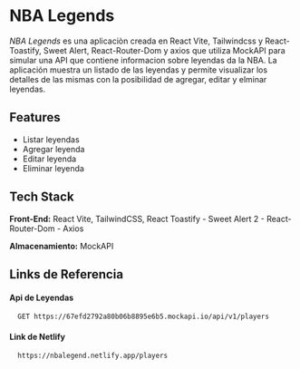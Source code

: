 
# NBA Legends

*NBA Legends* es una aplicaciòn creada en React Vite, Tailwindcss y React-Toastify, Sweet Alert, React-Router-Dom y axios que utiliza MockAPI para simular una API que contiene informacion sobre leyendas da la NBA. La aplicación muestra un listado de las leyendas y permite visualizar los detalles de las mismas con la posibilidad de agregar, editar y elminar leyendas.




## Features

- Listar leyendas
- Agregar leyenda
- Editar leyenda
- Eliminar leyenda


## Tech Stack

**Front-End:** React Vite, TailwindCSS, React Toastify - Sweet Alert 2 - React-Router-Dom - Axios

**Almacenamiento:** MockAPI


## Links de Referencia

#### Api de Leyendas

```http
  GET https://67efd2792a80b06b8895e6b5.mockapi.io/api/v1/players
```

#### Link de Netlify

```http
  https://nbalegend.netlify.app/players
```


